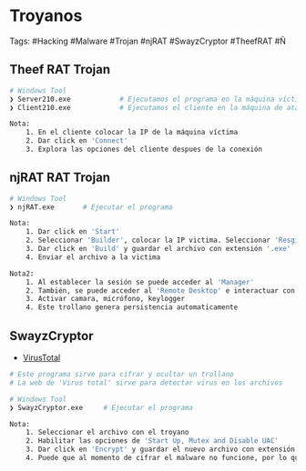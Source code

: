 # Troyanos 

Tags: #Hacking #Malware #Trojan  #njRAT #SwayzCryptor #TheefRAT #Ñ 

## Theef RAT Trojan

```bash 
# Windows Tool 
❯ Server210.exe            # Ejecutamos el programa en la máquina víctima 
❯ Client210.exe            # Ejecutamos el cliente en la máquina de atacante

Nota: 
	1. En el cliente colocar la IP de la máquina víctima 
	2. Dar click en 'Connect' 
	3. Explora las opciones del cliente despues de la conexión 
```

## njRAT RAT Trojan 

```bash
# Windows Tool 
❯ njRAT.exe       # Ejecutar el programa 

Nota:
	1. Dar click en 'Start'
	2. Seleccionar 'Builder', colocar la IP victima. Seleccionar 'Resgistry StarUp'  
	3. Dar click en 'Build' y guardar el archivo con extensión '.exe'
	4. Enviar el archivo a la victima 

Nota2:
	1. Al establecer la sesión se puede acceder al 'Manager'
	2. También, se puede acceder al 'Remote Desktop' e interactuar con la maquina 
	3. Activar camara, micrófono, keylogger
	4. Este trollano genera persistencia automaticamente 
```

## SwayzCryptor 

* [VirusTotal](https://www.virustotal.com/gui/home/upload)

```bash 
# Este programa sirve para cifrar y ocultar un trollano 
# La web de 'Virus total' sirve para detectar virus en los archivos 

# Windows Tool 
❯ SwayzCryptor.exe     # Ejecutar el programa 

Nota: 
	1. Seleccionar el archivo con el troyano 
	2. Habilitar las opciones de 'Start Up, Mutex and Disable UAC'
	3. Dar click en 'Encrypt' y guardar el nuevo archivo con extensión '.exe'
	4. Puede que al momento de cifrar el malware no funcione, por lo que se recomienda crearlo y cifrarlo mas vesces, además de, probarlo en un entrono seguro
```

